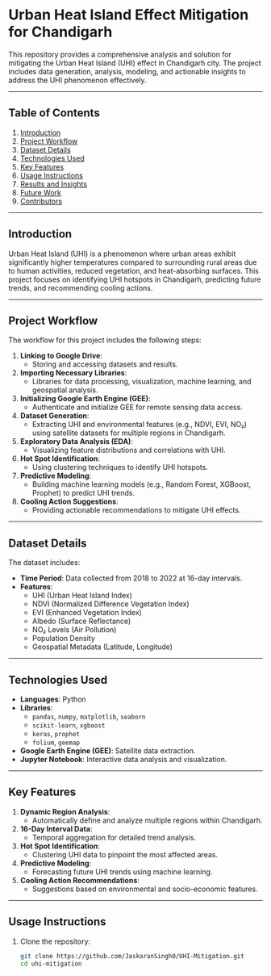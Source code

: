 # Urban Heat Island Effect Mitigation for Chandigarh

This repository provides a comprehensive analysis and solution for mitigating the Urban Heat Island (UHI) effect in Chandigarh city. The project includes data generation, analysis, modeling, and actionable insights to address the UHI phenomenon effectively.

---

## Table of Contents

1. [Introduction](#introduction)
2. [Project Workflow](#project-workflow)
3. [Dataset Details](#dataset-details)
4. [Technologies Used](#technologies-used)
5. [Key Features](#key-features)
6. [Usage Instructions](#usage-instructions)
7. [Results and Insights](#results-and-insights)
8. [Future Work](#future-work)
9. [Contributors](#contributors)

---

## Introduction

Urban Heat Island (UHI) is a phenomenon where urban areas exhibit significantly higher temperatures compared to surrounding rural areas due to human activities, reduced vegetation, and heat-absorbing surfaces. This project focuses on identifying UHI hotspots in Chandigarh, predicting future trends, and recommending cooling actions.

---

## Project Workflow

The workflow for this project includes the following steps:

1. **Linking to Google Drive**:
   - Storing and accessing datasets and results.
2. **Importing Necessary Libraries**:
   - Libraries for data processing, visualization, machine learning, and geospatial analysis.
3. **Initializing Google Earth Engine (GEE)**:
   - Authenticate and initialize GEE for remote sensing data access.
4. **Dataset Generation**:
   - Extracting UHI and environmental features (e.g., NDVI, EVI, NO₂) using satellite datasets for multiple regions in Chandigarh.
5. **Exploratory Data Analysis (EDA)**:
   - Visualizing feature distributions and correlations with UHI.
6. **Hot Spot Identification**:
   - Using clustering techniques to identify UHI hotspots.
7. **Predictive Modeling**:
   - Building machine learning models (e.g., Random Forest, XGBoost, Prophet) to predict UHI trends.
8. **Cooling Action Suggestions**:
   - Providing actionable recommendations to mitigate UHI effects.

---

## Dataset Details

The dataset includes:
- **Time Period**: Data collected from 2018 to 2022 at 16-day intervals.
- **Features**:
  - UHI (Urban Heat Island Index)
  - NDVI (Normalized Difference Vegetation Index)
  - EVI (Enhanced Vegetation Index)
  - Albedo (Surface Reflectance)
  - NO₂ Levels (Air Pollution)
  - Population Density
  - Geospatial Metadata (Latitude, Longitude)

---

## Technologies Used

- **Languages**: Python
- **Libraries**:
  - `pandas`, `numpy`, `matplotlib`, `seaborn`
  - `scikit-learn`, `xgboost`
  - `keras`, `prophet`
  - `folium`, `geemap`
- **Google Earth Engine (GEE)**: Satellite data extraction.
- **Jupyter Notebook**: Interactive data analysis and visualization.

---

## Key Features

1. **Dynamic Region Analysis**:
   - Automatically define and analyze multiple regions within Chandigarh.
2. **16-Day Interval Data**:
   - Temporal aggregation for detailed trend analysis.
3. **Hot Spot Identification**:
   - Clustering UHI data to pinpoint the most affected areas.
4. **Predictive Modeling**:
   - Forecasting future UHI trends using machine learning.
5. **Cooling Action Recommendations**:
   - Suggestions based on environmental and socio-economic features.

---

## Usage Instructions

1. Clone the repository:
   ```bash
   git clone https://github.com/JaskaranSingh0/UHI-Mitigation.git
   cd uhi-mitigation
   
